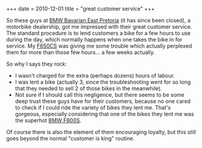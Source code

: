 +++
date = 2010-12-01
title = "great customer service"
+++

So these guys at [BMW Bavarian East Pretoria] (it has since been
closed), a motorbike dealership, got me impressed with their great
customer service. The standard procedure is to lend customers a bike for
a few hours to use during the day, which normally happens when one takes
the bike in for service. My [F650CS] was giving me some trouble which
actually perplexed them for more than those few hours\... a few weeks
actually.

So why I says they rock:

-   I wasn\'t charged for the extra (perhaps dozens) hours of labour.
-   I was lent a bike (actually 3, since the troubleshooting went for so
    long that they needed to sell 2 of those bikes in the meanwhile).
-   Not sure if I should call this negligence, but there seems to be
    some deep trust these guys have for their customers, because no one
    cared to check if I could ride the variety of bikes they lent me.
    That\'s gorgeous, especially considering that one of the bikes they
    lent me was the superhot [BMW F800S].

Of course there is also the element of them encouraging loyalty, but
this still goes beyond the normal \"customer is king\" routine.

  [BMW Bavarian East Pretoria]: http://maps.google.com/maps?q=-25.776454,28.349731
  [F650CS]: http://en.wikipedia.org/wiki/BMW_F650CS
  [BMW F800S]: http://en.wikipedia.org/wiki/BMW_F800S
